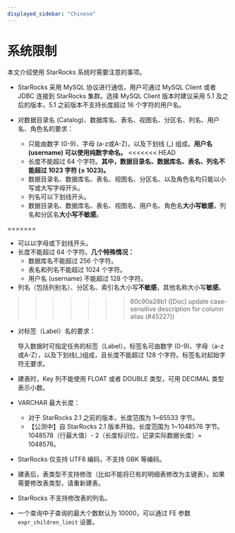 ```yaml
---
displayed_sidebar: "Chinese"
---
```


# 系统限制

本文介绍使用 StarRocks 系统时需要注意的事项。

- StarRocks 采用 MySQL 协议进行通信，用户可通过 MySQL Client 或者 JDBC 连接到 StarRocks 集群。选择 MySQL Client 版本时建议采用 5.1 及之后的版本，5.1 之前版本不支持长度超过 16 个字符的用户名。

- 对数据目录名 (Catalog)、数据库名、表名、视图名、分区名、列名、用户名、角色名的要求：
  - 只能由数字 (0-9)、字母 (a-z或A-Z)，以及下划线 (\_) 组成。**用户名 (username) 可以使用纯数字命名。**
<<<<<<< HEAD
  - 长度不能超过 64 个字符。**其中，数据目录名、数据库名、表名、列名不能超过 1023 字符 (≤ 1023)。**
  - 数据目录名、数据库名、表名、视图名、分区名、以及角色名均只能以小写或大写字母开头。
  - 列名可以下划线开头。
  - 数据目录名、数据库名、表名、视图名、用户名、角色名**大小写敏感**，列名和分区名**大小写不敏感**。
  
=======
  - 可以以字母或下划线开头。
  - 长度不能超过 64 个字符。**几个特殊情况：**
    - 数据库名不能超过 256 个字符。
    - 表名和列名不能超过 1024 个字符。
    - 用户名 (username) 不能超过 128 个字符。
  - 列名（包括列别名）、分区名、索引名大小写**不敏感**，其他名称大小写**敏感**。

>>>>>>> 60c90a28b1 ([Doc] update case-sensitive description for column alias (#45227))
- 对标签（Label）名的要求：

  导入数据时可指定任务的标签（Label）。标签名可由数字 (0-9)、字母（a-z或A-Z），以及下划线(\_)组成，且长度不能超过 128 个字符。标签名对起始字符无要求。

- 建表时，Key 列不能使用 FLOAT 或者 DOUBLE 类型，可用 DECIMAL 类型表示小数。

- VARCHAR 最大长度：
  - 对于 StarRocks 2.1 之前的版本，长度范围为 1~65533 字节。
  - 【公测中】自 StarRocks 2.1 版本开始，长度范围为 1~1048576 字节。1048578（行最大值）- 2（长度标识位，记录实际数据长度）= 1048576。

- StarRocks 仅支持 UTF8 编码，不支持 GBK 等编码。

- 建表后，表类型不支持修改（比如不能将已有的明细表修改为主键表）。如果需要修改表类型，请重新建表。

- StarRocks 不支持修改表的列名。

- 一个查询中子查询的最大个数默认为 10000，可以通过 FE 参数 `expr_children_limit` 设置。
